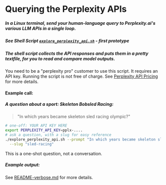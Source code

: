 <!-- markdownlint-disable MD001 MD022 MD026  -->
# Querying the Perplexity APIs

##### In a Linux terminal, send your human-language query to Perplexity.ai's various LLM APIs  in a single loop.

##### See Shell Script [`explore_perplexity_api.sh`](explore_perplexity_api.sh) - first prototype

##### The shell script collects the API responses and puts them in a pretty textfile, for you to read and compare model outputs.

You need to be a "perplexity pro" customer to use this script.  It requires an API key. Running the script is not free of charge. See [Perplexity API Pricing](https://docs.perplexity.ai/docs/pricing) for more details.

#### Example call:

##### A question about a sport: Skeleton Bobsled Racing:  

> "In which years became skeleton sled racing olympic?"

```bash
# one-off: YOUR API KEY HERE
export PERPLEXITY_API_KEY=pplx-....
# ask a question, with a slug for easy reference
./explore_perplexity_api.sh --prompt "In which years became skeleton sled racing olympic?" \
  --slug "sled-racing"
```

This is a one-shot question, not a conversation.

##### Example output:

See [README-verbose.md](README-verbose.md) for more details.

